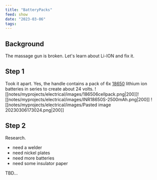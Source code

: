 ```yaml
---
title: "BatteryPacks"
feed: show
date: "2023-03-06"
tags: 
---
```


## Background

The massage gun is broken. Let's learn about Li-ION and fix it. 

## Step 1
Took it apart. Yes, the handle contains a pack of 6x [18650](notes/electrical/power/battery/18650.md) lithium ion batteries in series to create about 24 volts.
![[notes/myprojects/electrical/images/186506cellpack.png|200]]![[notes/myprojects/electrical/images/INR18650S-2500mAh.png|200]]
![[notes/myprojects/electrical/images/Pasted image 20230306173024.png|200]]

## Step 2
Research.

- need a welder
- need nickel plates
- need more batteries
- need some insulator paper

TBD...

